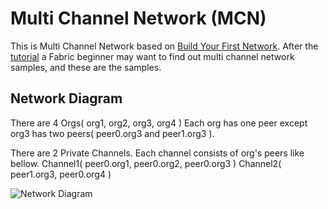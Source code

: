 # Multi Channel Network (MCN)
This is Multi Channel Network based on [Build Your First Network](https://github.com/hyperledger/fabric-samples). 
After the [tutorial](https://hyperledger-fabric.readthedocs.io/en/latest/build_network.html)
a Fabric beginner may want to find out multi channel network samples, and these are the samples.

## Network Diagram
There are 4 Orgs( org1, org2, org3, org4 )
Each org has one peer except org3 has two peers( peer0.org3 and peer1.org3 ).

There are 2 Private Channels.
Each channel consists of org's peers like bellow.
Channel1( peer0.org1, peer0.org2, peer0.org3 )
Channel2( peer1.org3, peer0.org4 )

![Network Diagram](https://raw.githubusercontent.com/hyperledger-labs/fabric-multi-channel-network-samples/master/multi-channel-network/docs/multi-channel-network.png)
